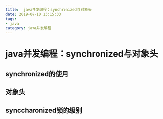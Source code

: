 ```yaml
---
title:  java并发编程：synchronized与对象头
date: 2019-06-10 13:15:33
tags: 
- java
category: java并发编程
---
```


# java并发编程：synchronized与对象头



## synchronized的使用
<!--more-->

## 对象头



## synccharonized锁的级别